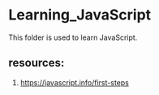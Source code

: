 # Learning_JavaScript
This folder is used to learn JavaScript.

## resources:
1. https://javascript.info/first-steps

